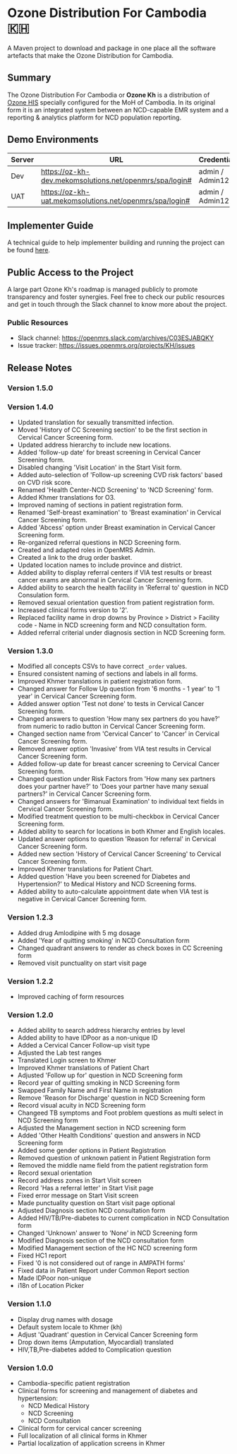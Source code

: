 # Ozone Distribution For Cambodia 🇰🇭

A Maven project to download and package in one place all the software artefacts that make the Ozone Distribution for Cambodia.

## Summary

The Ozone Distribution For Cambodia or **Ozone Kh** is a distribution of [Ozone HIS](https://www.ozone-his.com) specially configured for the MoH of Cambodia. In its original form it is an integrated system between an NCD-capable EMR system and a reporting & analytics platform for NCD population reporting.

## Demo Environments

| Server   | URL                                                          | Credentials      |
|----------|--------------------------------------------------------------|------------------|
| Dev      | https://oz-kh-dev.mekomsolutions.net/openmrs/spa/login#      | admin / Admin123 |
| UAT      | https://oz-kh-uat.mekomsolutions.net/openmrs/spa/login# | admin / Admin123   |

## Implementer Guide

A technical guide to help implementer building and running the project can be found [here](readme/impl-guide.md).

## Public Access to the Project

A large part Ozone Kh's roadmap is managed publicly to promote transparency and foster synergies. Feel free to check our public resources and get in touch through the Slack channel to know more about the project.

### Public Resources

* Slack channel: https://openmrs.slack.com/archives/C03ESJABQKY
* Issue tracker: https://issues.openmrs.org/projects/KH/issues

## Release Notes

### Version 1.5.0

### Version 1.4.0
* Updated translation for sexually transmitted infection.
* Moved 'History of CC Screening section' to be the first section in Cervical Cancer Screening form.
* Updated address hierarchy to include new locations.
* Added 'follow-up date' for breast screening in Cervical Cancer Screening form.
* Disabled changing 'Visit Location' in the Start Visit form.
* Added auto-selection of 'Follow-up screening CVD risk factors' based on CVD risk score.
* Renamed 'Health Center-NCD Screening' to 'NCD Screening' form.
* Added Khmer translations for O3.
* Improved naming of sections in patient registration form.
* Renamed 'Self-breast examination' to 'Breast examination' in Cervical Cancer Screening form.
* Added 'Abcess' option under Breast examination in Cervical Cancer Screening form.
* Re-organized referral questions in NCD Screening form.
* Created and adapted roles in OpenMRS Admin.
* Created a link to the drug order basket.
* Updated location names to include province and district.
* Added ability to display referral centers if VIA test results or breast cancer exams are abnormal in Cervical Cancer Screening form.
* Added ability to search the health facility in 'Referral to' question in NCD Consulation form.
* Removed sexual orientation question from patient registration form.
* Increased clinical forms version to '2'.
* Replaced facility name in drop downs by Province > District > Facility code - Name in NCD screening form and NCD consultation form.
* Added referral criterial under diagnosis section in NCD Screening form.

### Version 1.3.0
* Modified all concepts CSVs to have correct `_order` values.
* Ensured consistent naming of sections and labels in all forms.
* Improved Khmer translations in patient registration form.
* Changed answer for Follow Up question from '6 months - 1 year' to '1 year' in Cervical Cancer Screening form.
* Added answer option 'Test not done' to tests in Cervical Cancer Screening form.
* Changed answers to question 'How many sex partners do you have?' from numeric to radio button in Cervical Cancer Screening form.
* Changed section name from 'Cervical Cancer' to 'Cancer' in Cervical Cancer Screening form.
* Removed answer option 'Invasive' from VIA test results in Cervical Cancer Screening form.
* Added follow-up date for breast cancer screening to Cervical Cancer Screening form.
* Changed question under Risk Factors from 'How many sex partners does your partner have?' to 'Does your partner have many sexual partners?' in Cervical Cancer Screening form.
* Changed answers for 'Bimanual Examination' to individual text fields in Cervical Cancer Screening form.
* Modified treatment question to be multi-checkbox in Cervical Cancer Screening form.
* Added ability to search for locations in both Khmer and English locales.
* Updated answer options to question 'Reason for referral' in Cervical Cancer Screening form.
* Added new section 'History of Cervical Cancer Screening' to Cervical Cancer Screening form.
* Improved Khmer translations for Patient Chart.
* Added question 'Have you been screened for Diabetes and Hypertension?' to Medical History and NCD Screening forms.
* Added ability to auto-calculate appointment date when VIA test is negative in Cervical Cancer Screening form.

### Version 1.2.3
* Added drug Amlodipine with 5 mg dosage
* Added 'Year of quitting smoking' in NCD Consultation form
* Changed quadrant answers to render as check boxes in CC Screening form
* Removed visit punctuality on start visit page

### Version 1.2.2
* Improved caching of form resources

### Version 1.2.0
* Added ability to search address hierarchy entries by level
* Added ability to have IDPoor as a non-unique ID
* Added a Cervical Cancer Follow-up visit type
* Adjusted the Lab test ranges
* Translated Login screen to Khmer
* Improved Khmer translations of Patient Chart
* Adjusted 'Follow up for' question in NCD Screening form
* Record year of quitting smoking in NCD Screening form
* Swapped Family Name and First Name in registration
* Remove 'Reason for Discharge' question in NCD Screening form
* Record visual acuity in NCD Screening form
* Changeed TB symptoms and Foot problem questions as multi select in NCD Screening form
* Adjusted the Management section in NCD screening form
* Added 'Other Health Conditions' question and answers in NCD Screening form
* Added some gender options in Patient Registration
* Removed question of unknown patient in Patient Registration form
* Removed the middle name field from the patient registration form
* Record sexual orientation
* Record address zones in Start Visit screen
* Record 'Has a referral letter' in Start Visit page
* Fixed error message on Start Visit screen
* Made punctuality question on Start visit page optional
* Adjusted Diagnosis section NCD consultation form
* Added HIV/TB/Pre-diabetes to current complication in NCD Consultation form
* Changed 'Unknown' answer to 'None' in NCD Screening form
* Modified Diagnosis section of the NCD consultation form 
* Modified Management section of the HC NCD screening form
* Fixed HC1 report
* Fixed '0 is not considered out of range in AMPATH forms'
* Fixed data in Patient Report under Common Report section
* Made IDPoor non-unique
* i18n of Location Picker

### Version 1.1.0

* Display drug names with dosage
* Default system locale to Khmer (kh)
* Adjust 'Quadrant' question in Cervical Cancer Screening form
* Drop down items (Amputation, Myocardial) translated
* HIV,TB,Pre-diabetes added to Complication question

### Version 1.0.0
* Cambodia-specific patient registration
* Clinical forms for screening and management of diabetes and hypertension:
  * NCD Medical History
  * NCD Screening
  * NCD Consultation
* Clinical form for cervical cancer screening
* Full localization of all clinical forms in Khmer
* Partial localization of application screens in Khmer
